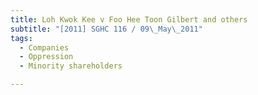 ```yaml
---
title: Loh Kwok Kee v Foo Hee Toon Gilbert and others
subtitle: "[2011] SGHC 116 / 09\_May\_2011"
tags:
  - Companies
  - Oppression
  - Minority shareholders

---
```



